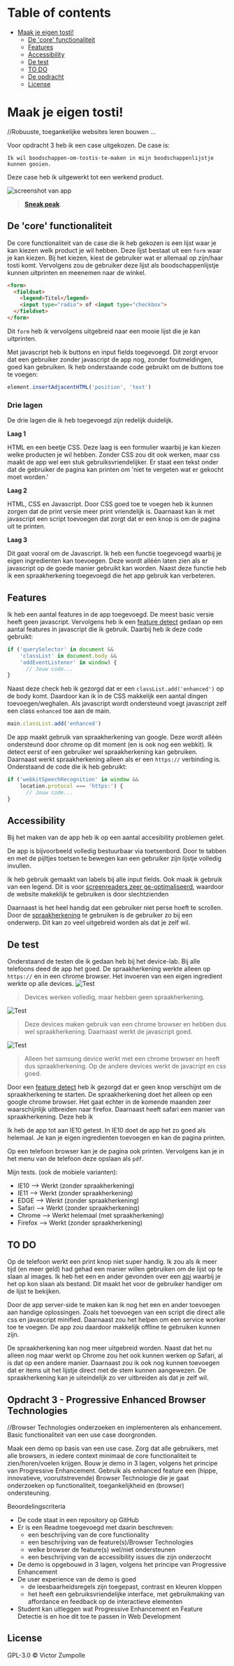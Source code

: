 # Table of contents

- [Maak je eigen tosti!](#maak-je-eigen-tosti-)
  * [De 'core' functionaliteit](#de-'core'-functionaliteit)
  * [Features](#features)
  * [Accessibility](#accessibility)
  * [De test](#de-test)
  * [TO DO](#to-do)
  * [De opdracht](#opdracht-3---progressive-enhanced-browser-technologies)
  * [License](#license)

# Maak je eigen tosti!
//Robuuste, toegankelijke websites leren bouwen …

Voor opdracht 3 heb ik een case uitgekozen. De case is:

`Ik wil boodschappen-om-tostis-te-maken in mijn boodschappenlijstje kunnen gooien.`

Deze case heb ik uitgewerkt tot een werkend product.

![screenshot van app](sources/img/screenshot.png)
> [**Sneak peak**](https://velomovies.github.io/browser-technologies/opdracht3/).

## De 'core' functionaliteit
De core functionaliteit van de case die ik heb gekozen is een lijst waar je kan kiezen welk product je wil hebben. Deze lijst bestaat uit een `form` waar je kan kiezen. Bij het kiezen, kiest de gebruiker wat er allemaal op zijn/haar tosti komt. Vervolgens zou de gebruiker deze lijst als boodschappenlijstje kunnen uitprinten en meenemen naar de winkel.

```HTML
<form>
  <fieldset>
    <legend>Titel</legend>
    <input type="radio"> of <input type="checkbox">
  </fieldset>
</form>
```

Dit `form` heb ik vervolgens uitgebreid naar een mooie lijst die je kan uitprinten.

Met javascript heb ik buttons en input fields toegevoegd. Dit zorgt ervoor dat een gebruiker zonder javascript de app nog, zonder foutmeldingen, goed kan gebruiken. Ik heb onderstaande code gebruikt om de buttons toe te voegen:
```javascript
element.insertAdjacentHTML('position', 'text')
```

### Drie lagen
De drie lagen die ik heb toegevoegd zijn redelijk duidelijk.

**Laag 1**

HTML en een beetje CSS. Deze laag is een formulier waarbij je kan kiezen welke producten je wil hebben. Zonder CSS zou dit ook werken, maar css maakt de app wel een stuk gebruiksvriendelijker. Er staat een tekst onder dat de gebruiker de pagina kan printen om 'niet te vergeten wat er gekocht moet worden.'

**Laag 2**

HTML, CSS en Javascript. Door CSS goed toe te voegen heb ik kunnen zorgen dat de print versie meer print vriendelijk is. Daarnaast kan ik met javascript een script toevoegen dat zorgt dat er een knop is om de pagina uit te printen.

**Laag 3**

Dit gaat vooral om de Javascript. Ik heb een functie toegevoegd waarbij je eigen ingredienten kan toevoegen. Deze wordt alléén laten zien als er javascript op de goede manier gebruikt kan worden. Naast deze functie heb ik een spraakherkening toegevoegd die het app gebruik kan verbeteren.

## Features

Ik heb een aantal features in de app toegevoegd. De meest basic versie heeft geen javascript. Vervolgens heb ik een [feature detect](https://developer.mozilla.org/en-US/docs/Learn/Tools_and_testing/Cross_browser_testing/Feature_detection) gedaan op een aantal features in javascript die ik gebruik. Daarbij heb ik deze code gebruikt:
```javascript
if ('querySelector' in document &&
    'classList' in document.body &&
    'addEventListener' in window) {
      // Jouw code...
}
```
Naast deze check heb ik gezorgd dat er een `classList.add('enhanced')` op de body komt. Daardoor kan ik in de CSS makkelijk een aantal dingen toevoegen/weghalen. Als javascript wordt ondersteund voegt javascript zelf een class `enhanced` toe aan de main. 
```javascript
main.classList.add('enhanced')
```

De app maakt gebruik van spraakherkening van google. Deze wordt alléén ondersteund door chrome op dit moment (en is ook nog een webkit). Ik detect eerst of een gebruiker wel spraakherkening kan gebruiken. Daarnaast werkt spraakherkening alleen als er een `https://` verbinding is. Onderstaand de code die ik heb gebruikt:
```javascript
if ('webkitSpeechRecognition' in window &&
    location.protocol === 'https:') {
      // Jouw code...
}
```

## Accessibility 

Bij het maken van de app heb ik op een aantal accesibility problemen gelet.

De app is bijvoorbeeld volledig bestuurbaar via toetsenbord. Door te tabben en met de pijltjes toetsen te bewegen kan een gebruiker zijn lijstje volledig invullen.

Ik heb gebruik gemaakt van labels bij alle input fields. Ook maak ik gebruik van een legend. Dit is voor [screenreaders zeer ge-optimaliseerd](http://www.weba11y.com/blog/2016/04/22/screen-reader-support-for-new-html5-section-elements/), waardoor de website makeklijk te gebruiken is door slechtzienden

Daarnaast is het heel handig dat een gebruiker niet perse hoeft te scrollen. Door de [spraakherkening](https://developer.mozilla.org/en-US/docs/Web/API/SpeechRecognition) te gebruiken is de gebruiker zo bij een onderwerp. Dit kan zo veel uitgebreid worden als dat je zelf wil.

## De test

Onderstaand de testen die ik gedaan heb bij het device-lab. Bij alle telefoons deed de app het goed. De spraakherkening werkte alleen op `https://` en in een chrome browser. Het invoeren van een eigen ingredient werkte op alle devices.
![Test](sources/img/test1.png)
> Devices werken volledig, maar hebben geen spraakherkening.

![Test](sources/img/test2.png)
> Deze devices maken gebruik van een chrome browser en hebben dus wel spraakherkening. Daarnaast werkt de javascript goed.

![Test](sources/img/test3.png)
> Alleen het samsung device werkt met een chrome browser en heeft dus spraakherkening. Op de andere devices werkt de javacript en css goed.

Door een [feature detect](https://developer.mozilla.org/en-US/docs/Learn/Tools_and_testing/Cross_browser_testing/Feature_detection) heb ik gezorgd dat er geen knop verschijnt om de spraakherkening te starten. De spraakherkening doet het alleen op een google chrome browser. Het gaat echter in de komende maanden zeer waarschijnlijk uitbreiden naar firefox. Daarnaast heeft safari een manier van spraakherkening. Deze heb ik 

Ik heb de app tot aan IE10 getest. In IE10 doet de app het zo goed als helemaal. Je kan je eigen ingredienten toevoegen en kan de pagina printen. 

Op een telefoon browser kan je de pagina ook printen. Vervolgens kan je in het menu van de telefoon deze opslaan als `pdf`.

Mijn tests. (ook de mobiele varianten):
* IE10 --> Werkt (zonder spraakherkening)
* IE11 --> Werkt (zonder spraakherkening)
* EDGE --> Werkt (zonder spraakherkening)
* Safari --> Werkt (zonder spraakherkening)
* Chrome --> Werkt helemaal (met spraakherkening)
* Firefox --> Werkt (zonder spraakherkening)

## TO DO

Op de telefoon werkt een print knop niet super handig. Ik zou als ik meer tijd (en meer geld) had gehad een manier willen gebruiken om de lijst op te slaan al images. Ik heb het een en ander gevonden over een [api](https://code.google.com/archive/p/jspdf/) waarbij je het op kon slaan als bestand. Dit maakt het voor de gebruiker handiger om de lijst te bekijken.

Door de app server-side te maken kan ik nog het een en ander toevoegen aan handige oplossingen. Zoals het toevoegen van een script die direct alle css en javascript minified. Daarnaast zou het helpen om een service worker toe te voegen. De app zou daardoor makkelijk offline te gebruiken kunnen zijn.

De spraakherkening kan nog meer uitgebreid worden. Naast dat het nu alleen nog maar werkt op Chrome zou het ook kunnen werken op Safari, al is dat op een andere manier. Daarnaast zou ik ook nog kunnen toevoegen dat er items uit het lijstje direct met de stem kunnen aangewezen. De spraakherkening kan je uiteindelijk zo ver uitbreiden als dat je zelf wil. 

## Opdracht 3 - Progressive Enhanced Browser Technologies
//Browser Technologies onderzoeken en implementeren als enhancement. Basic functionaliteit van een use case doorgronden.

Maak een demo op basis van een use case. Zorg dat alle gebruikers, met alle browsers, in iedere context minimaal de core functionaliteit te zien/horen/voelen krijgen. Bouw je demo in 3 lagen, volgens het principe van Progressive Enhancement. Gebruik als enhanced feature een (hippe, innovatieve, vooruitstrevende) Browser Technologie die je gaat onderzoeken op functionaliteit, toegankelijkheid en (browser) ondersteuning.

Beoordelingscriteria
- De code staat in een repository op GitHub
- Er is een Readme toegevoegd met daarin beschreven:
  - een beschrijving van de core functionality
  - een beschrijving van de feature(s)/Browser Technologies
  - welke browser de feature(s) wel/niet ondersteunen
  - een beschrijving van de accessibility issues die zijn onderzocht
- De demo is opgebouwd in 3 lagen, volgens het principe van Progressive Enhancement
- De user experience van de demo is goed
  - de leesbaarheidsregels zijn toegepast, contrast en kleuren kloppen
  - het heeft een gebruiksvriendelijke interface, met gebruikmaking van affordance en feedback op de interactieve elementen
- Student kan uitleggen wat Progressive Enhancement en Feature Detectie is en hoe dit toe te passen in Web Development

## License
GPL-3.0 © Victor Zumpolle
